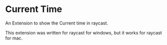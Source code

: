 # Current Time

An Extension to show the Current time in raycast.

This extension was written for raycast for windows, but it works for raycast for mac.
